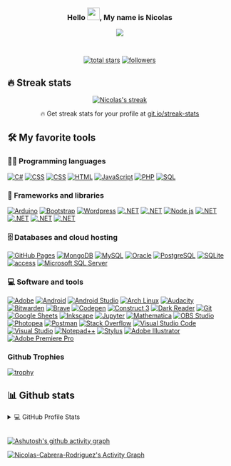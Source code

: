 


<h3 align="center">
 Hello <img src = "https://user-images.githubusercontent.com/1303154/88677602-1635ba80-d120-11ea-84d8-d263ba5fc3c0.gif" width = "28" atl ="hi">, My name is Nicolas
</h3>


<!-- Typing SVG by Nicolas-Cabrera-Rodriguez - https://github.com/Nicolas-Cabrera-Rodriguez/readme-typing-svg -->
<p align="center">
  <a href="https://github.com/Nicolas-Cabrera-Rodriguez/readme-typing-svg"><img src="https://readme-typing-svg.herokuapp.com?color=00F733&lines=SERIOUS+AND+RESPONSIBLE+PROGRAMMER;PROFESSIONAL+DEVELOPER;INFINITY+OF+IDEAS;PROGRAMMING+ENTHUSIASTIC;COUNTLESS+PROJECTS;TRADEMARK+ENTHUSIASTIC;SEVERAL+PROJECTS+COMPLETED+"></a>
</p>

<br>

<p align="center">
  <a href="https://github.com/Nicolas-Cabrera-Rodriguez?tab=repositories&sort=stargazers">
    <img alt="total stars" title="Total stars on GitHub" src="https://custom-icon-badges.herokuapp.com/badge/dynamic/json?logo=star&color=55960c&labelColor=488207&label=Stars&style=for-the-badge&query=%24.stars&url=https://api.github-star-counter.workers.dev/user/Nicolas-Cabrera-Rodriguez"/></a>
  <a href="https://github.com/Nicolas-Cabrera-Rodriguez?tab=followers">
    <img alt="followers" title="Follow me on Github" src="https://custom-icon-badges.herokuapp.com/github/followers/Nicolas-Cabrera-Rodriguez?color=236ad3&labelColor=1155ba&style=for-the-badge&logo=person-add&label=Follow&logoColor=white"/></a>
</p>




## 🔥 Streak stats

<!-- GitHub Readme Streak Stats - https://github.com/Nicolas-Cabrera-Rodriguez/github-readme-streak-stats -->

<p align="center">
  <a href="https://github.com/Nicolas-Cabrera-Rodriguez/github-readme-streak-stats">
    <img title="🔥 Get streak stats for your profile at git.io/streak-stats" alt="Nicolas's streak" src="https://github-readme-streak-stats.herokuapp.com?user=Nicolas-Cabrera-Rodriguez&theme=monokai-metallian&hide_border=true&date_format=M%20j%5B%2C%20Y%5D&currStreakLabel=00F733&sideLabels=00F733"/>
  </a>
  <p align="center">🔥 Get streak stats for your profile at <a href="https://git.io/streak-stats">git.io/streak-stats</a></p>
</p>



## 🛠️ My favorite tools

### 👨‍💻 Programming languages

<p>
    <a href="https://github.com/search?q=user%3ANicolas-Cabrera-Rodriguez+language%3Acsharp"><img alt="C#" src="https://custom-icon-badges.herokuapp.com/badge/C%23-68217A.svg?logo=cs2&logoColor=white"></a>
    <a href="https://github.com/search?q=user%3ANicolas-Cabrera-Rodriguez+language%3Acss"><img alt="CSS" src="https://img.shields.io/badge/CSS-1572B6.svg?logo=css3&logoColor=white"></a>
    <a href="https://github.com/search?q=user%3ANicolas-Cabrera-Rodriguez+language%3Acss"><img alt="CSS" src="https://img.shields.io/badge/SCSS-CC6699.svg?logo=Sass&logoColor=white"></a>
    <a href="https://github.com/search?q=user%3ANicolas-Cabrera-Rodriguez+language%3Ahtml"><img alt="HTML" src="https://img.shields.io/badge/HTML-E34F26.svg?logo=html5&logoColor=white"></a>
    <a href="https://github.com/search?q=user%3ANicolas-Cabrera-Rodriguez+language%3Ajavascript"><img alt="JavaScript" src="https://img.shields.io/badge/JavaScript-F7DF1E.svg?logo=javascript&logoColor=black"></a>
    <a href="https://github.com/search?q=user%3ANicolas-Cabrera-Rodriguez+language%3Aphp"><img alt="PHP" src="https://img.shields.io/badge/PHP-777BB4.svg?logo=php&logoColor=white"></a>
    <a href="https://github.com/search?q=user%3ANicolas-Cabrera-Rodriguez+language%3Asql"><img alt="SQL" src="https://custom-icon-badges.herokuapp.com/badge/SQL-025E8C.svg?logo=database&logoColor=white"></a>
</p>


### 🧰 Frameworks and libraries

<p>
    <a href="#"><img alt="Arduino" src="https://img.shields.io/badge/-Arduino-00979D?logo=Arduino&logoColor=white"></a>
    <a href="#"><img alt="Bootstrap" src="https://img.shields.io/badge/Bootstrap-7952B3.svg?logo=bootstrap&logoColor=white"></a>
    <a href="#"><img alt="Wordpress" src="https://img.shields.io/badge/Wordpress-21759B?logo=wordpress&logoColor=white"></a>
    <a href="#"><img alt=".NET" src="https://img.shields.io/badge/.NET-512BD4?logo=dotnet&logoColor=white"></a>
    <a href="#"><img alt=".NET" src="https://img.shields.io/badge/Apache-D22128?logo=Apache&logoColor=white"></a>
    <a href="https://github.com/search?q=user%3ANicolas-Cabrera-Rodriguez+language%3Ajavascript"><img alt="Node.js" src="https://img.shields.io/badge/Node.js-43853D.svg?logo=node.js&logoColor=white"></a>
    <a href="#"><img alt=".NET" src="https://img.shields.io/badge/Nginx-009639?logo=nginx&logoColor=white"></a>
    <a href="#"><img alt=".NET" src="https://img.shields.io/badge/NuGet-004880?logo=nuget&logoColor=white"></a>
    <a href="#"><img alt=".NET" src="https://img.shields.io/badge/Unity-100000?logo=unity&logoColor=white"></a>
    <a href="#"><img alt=".NET" src="https://img.shields.io/badge/Xampp-F37623?logo=xampp&logoColor=white"></a>
    
     	
</p>

### 🗄️ Databases and cloud hosting

<p>
    <a href="#"><img alt="GitHub Pages" src="https://img.shields.io/badge/GitHub%20Pages-327FC7.svg?logo=github&logoColor=white"></a>
    <a href="#"><img alt="MongoDB" src ="https://img.shields.io/badge/MongoDB-4ea94b.svg?logo=mongodb&logoColor=white"></a>
    <a href="#"><img alt="MySQL" src="https://img.shields.io/badge/MySQL-00f.svg?logo=mysql&logoColor=white"></a>
    <a href="#"><img alt="Oracle" src ="https://img.shields.io/badge/Oracle-F00000.svg?logo=oracle&logoColor=white"></a>
    <a href="#"><img alt="PostgreSQL" src ="https://img.shields.io/badge/PostgreSQL-316192.svg?logo=postgresql&logoColor=white"></a>
    <a href="#"><img alt="SQLite" src ="https://img.shields.io/badge/SQLite-07405e.svg?logo=sqlite&logoColor=white"></a>
    <a href="#"><img alt="access" src ="https://img.shields.io/badge/Access-A4373A.svg?logo=microsoftaccess&logoColor=white"></a>
    <a href="#"><img alt="Microsoft SQL Server" src ="https://img.shields.io/badge/Microsoft SQL Server-CC2927.svg?logo=microsoftsqlserver&logoColor=white"></a>
</p>

### 💻 Software and tools

<p>
    <a href="#"><img alt="Adobe" src="https://img.shields.io/badge/Adobe-FF0000.svg?logo=adobe&logoColor=white"></a>
    <a href="#"><img alt="Android" src="https://img.shields.io/badge/Android-3DDC84?logo=android&logoColor=white"></a>
    <a href="#"><img alt="Android Studio" src="https://img.shields.io/badge/Android%20Studio-008678.svg?logo=android-studio&logoColor=white"></a>
    <a href="#"><img alt="Arch Linux" src="https://img.shields.io/badge/Arch%20Linux-1793D1.svg?logo=arch-linux&logoColor=white"></a>
    <a href="#"><img alt="Audacity" src="https://img.shields.io/badge/-Audacity-0000CC?logo=audacity&logoColor=white"></a>
    <a href="#"><img alt="Bitwarden" src="https://img.shields.io/badge/-Bitwarden-175DDC?logo=bitwarden&logoColor=white"></a>
    <a href="#"><img alt="Brave" src="https://img.shields.io/badge/-Brave-FB542B?logo=brave&logoColor=white"></a>
    <a href="#"><img alt="Codepen" src="https://img.shields.io/badge/Codepen-000000.svg?logo=codepen&logoColor=white"></a>
    <a href="#"><img alt="Construct 3" src="https://img.shields.io/badge/Construct%203-00b56a.svg?logo=construct-3&logoColor=white"></a>
    <a href="#"><img alt="Dark Reader" src="https://img.shields.io/badge/-Dark%20Reader-141E24?logo=dark-reader&logoColor=white"></a>
    <a href="#"><img alt="Git" src="https://img.shields.io/badge/Git-F05033.svg?logo=git&logoColor=white"></a>
    <a href="#"><img alt="Google Sheets" src="https://img.shields.io/badge/Google%20Sheets-34A853.svg?logo=google%20sheets&logoColor=white"></a>
    <a href="#"><img alt="Inkscape" src="https://img.shields.io/badge/Inkscape-000000?logo=Inkscape&logoColor=white"></a>
    <a href="#"><img alt="Jupyter" src="https://img.shields.io/badge/Jupyter-F37626.svg?logo=Jupyter&logoColor=white"></a>
    <a href="#"><img alt="Mathematica" src="https://img.shields.io/badge/Mathematica-DD1100.svg?logo=wolfram-mathematica&logoColor=white"></a>
    <a href="#"><img alt="OBS Studio" src="https://img.shields.io/badge/-OBS%20Studio-302E31?logo=obs-studio&logoColor=white"></a>
    <a href="#"><img alt="Photopea" src="https://img.shields.io/badge/Photopea-18A497?logo=photopea&logoColor=white"></a>
    <a href="#"><img alt="Postman" src="https://img.shields.io/badge/Postman-FF6C37?logo=postman&logoColor=white"></a>
    <a href="#"><img alt="Stack Overflow" src="https://img.shields.io/badge/-Stack%20Overflow-FE7A16?logo=stack-overflow&logoColor=white"></a>
    <a href="#"><img alt="Visual Studio Code" src="https://img.shields.io/badge/Visual%20Studio%20Code-0078d7.svg?logo=visual-studio-code&logoColor=white"></a>
    <a href="#"><img alt="Visual Studio" src="https://img.shields.io/badge/Visual%20Studio-7952B3.svg?logo=visual-studio&logoColor=white"></a>
    <a href="#"><img alt="Notepad++" src="https://img.shields.io/badge/Notepad++-90E59A.svg?logo=notepadplusplus&logoColor=black"></a>
    <a href="#"><img alt="Stylus" src="https://img.shields.io/badge/Stylus-333333.svg?logo=Stylus&logoColor=white"></a>
    <a href="#"><img alt="Adobe Illustrator" src="https://img.shields.io/badge/Adobe Illustrator-FF9A00.svg?logo=Adobe Illustrator&logoColor=black"></a>
    <a href="#"><img alt="Adobe Premiere Pro" src="https://img.shields.io/badge/Adobe Premiere Pro-9999FF.svg?logo=Adobe Premiere Pro&logoColor=white"></a>
</p>



### Github Trophies
[![trophy](https://github-profile-trophy.vercel.app/?username=Nicolas-Cabrera-Rodriguez)](https://github.com/ryo-ma/github-profile-trophy)


## 📊 Github stats

<!-- https://github.com/anuraghazra/github-readme-stats -->
<details> 
  <summary>💻 GitHub Profile Stats</summary>
  <br/>
    <a href="https://github.com/anuraghazra/github-readme-stats"><img alt="Nicolas-Cabrera-Rodriguez's Github Stats" src="https://DenverCoder1-github-readme-stats.vercel.app/api/?username=Nicolas-Cabrera-Rodriguez&show_icons=true&count_private=true&theme=react&hide_border=true&bg_color=1F222E&title_color=00F733FF&icon_color=F8D866" height="192px"/></a>
  <a href="https://github.com/anuraghazra/github-readme-stats"><img alt="Nicolas-Cabrera-Rodriguez's Top Languages" src="https://github-readme-stats.vercel.app/api/top-langs/?username=Nicolas-Cabrera-Rodriguez&langs_count=8&layout=compact&theme=react&hide_border=true&bg_color=1F222E&title_color=00F733FF&icon_color=F8D866&hide=Jupyter%20Notebook" height="192px"/></a>
  <br/>
  <b>Note:</b> Top languages is only a metric of the languages my public code consists of and doesn't reflect experience or skill level.
</details>
<br>
<!-- https://github.com/ashutosh00710/github-readme-activity-graph -->


[![Ashutosh's github activity graph](https://github-readme-activity-graph.vercel.app/graph?username=ashutosh00710&custom_title=This%20is%20a%20title&hide_border=true)](https://github.com/ashutosh00710/github-readme-activity-graph)

<a href="https://github.com/ashutosh00710/github-readme-activity-graph"><img alt="Nicolas-Cabrera-Rodriguez's Activity Graph" src="https://github-readme-activity-graph.cyclic.app/graph/?username=Nicolas-Cabrera-Rodriguez&bg_color=1F222E&color=F8D866&line=00F733FF&point=FFFFFF&hide_border=true" /></a>
